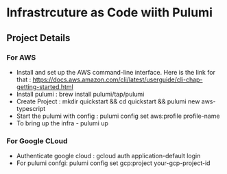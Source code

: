 # Infrastrcuture as Code wiith Pulumi

## Project Details

### For AWS

- Install and set up the AWS command-line interface. Here is the link for that : https://docs.aws.amazon.com/cli/latest/userguide/cli-chap-getting-started.html
- Install pulumi : brew install pulumi/tap/pulumi
- Create Project : mkdir quickstart && cd quickstart && pulumi new aws-typescript
- Start the pulumi with config : pulumi config set aws:profile profile-name
- To bring up the infra - pulumi up
  

### For Google CLoud

- Authenticate google cloud : gcloud auth application-default login
- For pulumi confgi: pulumi config set gcp:project your-gcp-project-id 